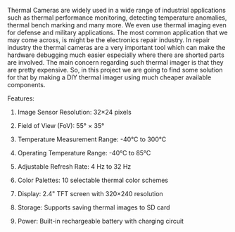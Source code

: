 Thermal Cameras are widely used in a wide range of industrial applications such as thermal performance monitoring, detecting temperature anomalies, thermal bench marking and many more. We even use thermal imaging even for defense and military applications. The most common application that we may come across, is might be the electronics repair industry. In repair industry the thermal cameras are a very important tool which can make the hardware debugging much easier especially where there are shorted parts are involved. The main concern regarding such thermal imager is that they are pretty expensive. So, in this project we are going to find some solution for that by making a DIY thermal imager using much cheaper available components.

Features:

1) Image Sensor Resolution: 32×24 pixels

2) Field of View (FoV): 55° × 35°

3) Temperature Measurement Range: -40°C to 300°C

4) Operating Temperature Range: -40°C to 85°C

5) Adjustable Refresh Rate: 4 Hz to 32 Hz

6) Color Palettes: 10 selectable thermal color schemes

7) Display: 2.4" TFT screen with 320×240 resolution

8) Storage: Supports saving thermal images to SD card

9) Power: Built-in rechargeable battery with charging circuit

